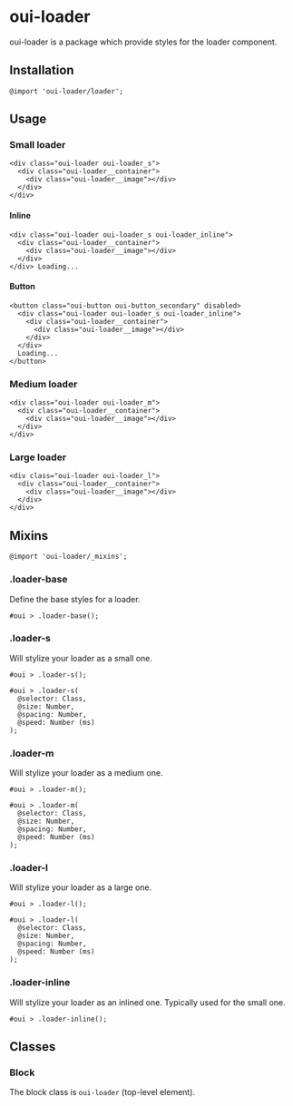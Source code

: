 # oui-loader

<component-status cx-design="partial" ux="rc"></component-status>

oui-loader is a package which provide styles for the loader component.

## Installation

```less
@import 'oui-loader/loader';
```

## Usage

### Small loader

```html:preview
<div class="oui-loader oui-loader_s">
  <div class="oui-loader__container">
    <div class="oui-loader__image"></div>
  </div>
</div>
```

#### Inline

```html:preview
<div class="oui-loader oui-loader_s oui-loader_inline">
  <div class="oui-loader__container">
    <div class="oui-loader__image"></div>
  </div>
</div> Loading...
```

#### Button

```html:preview
<button class="oui-button oui-button_secondary" disabled>
  <div class="oui-loader oui-loader_s oui-loader_inline">
    <div class="oui-loader__container">
      <div class="oui-loader__image"></div>
    </div>
  </div>
  Loading...
</button>
```

### Medium loader

```html:preview
<div class="oui-loader oui-loader_m">
  <div class="oui-loader__container">
    <div class="oui-loader__image"></div>
  </div>
</div>
```

### Large loader

```html:preview
<div class="oui-loader oui-loader_l">
  <div class="oui-loader__container">
    <div class="oui-loader__image"></div>
  </div>
</div>
```

## Mixins

```less
@import 'oui-loader/_mixins';
```

### .loader-base

Define the base styles for a loader.

```less
#oui > .loader-base();
```

### .loader-s

Will stylize your loader as a small one.

```less
#oui > .loader-s();
```

```less
#oui > .loader-s(
  @selector: Class,
  @size: Number,
  @spacing: Number,
  @speed: Number (ms)
);
```

### .loader-m

Will stylize your loader as a medium one.

```less
#oui > .loader-m();
```

```less
#oui > .loader-m(
  @selector: Class,
  @size: Number,
  @spacing: Number,
  @speed: Number (ms)
);
```

### .loader-l

Will stylize your loader as a large one.

```less
#oui > .loader-l();
```

```less
#oui > .loader-l(
  @selector: Class,
  @size: Number,
  @spacing: Number,
  @speed: Number (ms)
);
```

### .loader-inline

Will stylize your loader as an inlined one. Typically used for the small one.

```less
#oui > .loader-inline();
```

## Classes

### Block

The block class is `oui-loader` (top-level element).

